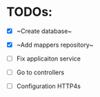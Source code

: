 # TODOs:

- [x] ~Create database~
- [x] ~Add mappers repository~
- [ ] Fix applicaiton service
- [ ] Go to controllers
- [ ] Configuration HTTP4s

